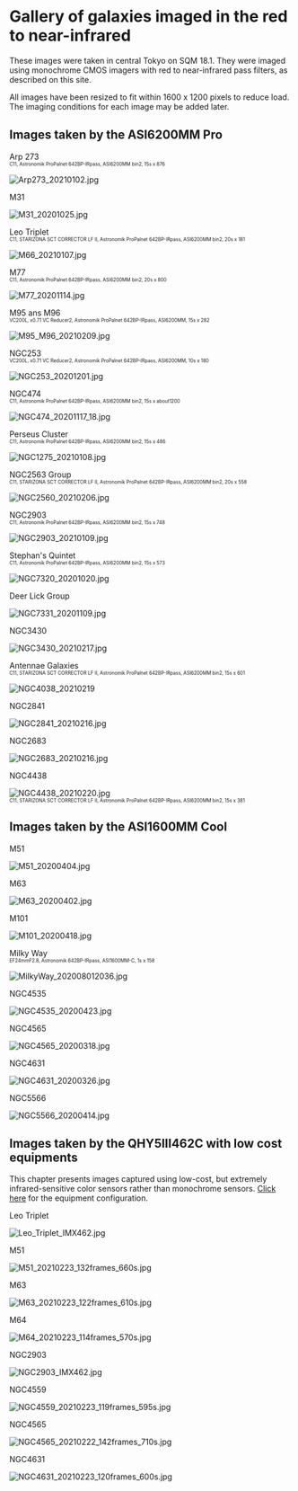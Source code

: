 # Gallery of galaxies imaged in the red to near-infrared

These images were taken in central Tokyo on SQM 18.1. They were imaged using monochrome CMOS imagers with red to near-infrared pass filters, as described on this site.

All images have been resized to fit within 1600 x 1200 pixels to reduce load. The imaging conditions for each image may be added later.

## Images taken by the ASI6200MM Pro
Arp 273
<span style="font-size: 60%;"><br>C11, Astronomik ProPalnet 642BP-IRpass, ASI6200MM bin2, 15s x 876</span>

![Arp273_20210102.jpg](pictures/asi6200mm/Arp273_20210102.jpg)

M31

![M31_20201025.jpg](pictures/asi6200mm/M31_20201025.jpg)

Leo Triplet
<span style="font-size: 60%;"><br>C11, STARIZONA SCT CORRECTOR LF II, Astronomik ProPalnet 642BP-IRpass, ASI6200MM bin2, 20s x 181</span>

![M66_20210107.jpg](pictures/asi6200mm/M66_20210107.jpg)

M77
<span style="font-size: 60%;"><br>C11, Astronomik ProPalnet 642BP-IRpass, ASI6200MM bin2, 20s x 800</span>

![M77_20201114.jpg](pictures/asi6200mm/M77_20201114.jpg)

M95 ans M96
<span style="font-size: 60%;"><br>VC200L, x0.71 VC Reducer2, Astronomik ProPalnet 642BP-IRpass, ASI6200MM, 15s x 282</span>

![M95_M96_20210209.jpg](pictures/asi6200mm/M95_M96_20210209.jpg)

NGC253
<span style="font-size: 60%;"><br>VC200L, x0.71 VC Reducer2, Astronomik ProPalnet 642BP-IRpass, ASI6200MM, 10s x 180</span>

![NGC253_20201201.jpg](pictures/asi6200mm/NGC253_20201201.jpg)

NGC474
<span style="font-size: 60%;"><br>C11, Astronomik ProPalnet 642BP-IRpass, ASI6200MM bin2, 15s x about1200</span>

![NGC474_20201117_18.jpg](pictures/asi6200mm/NGC474_20201117_18.jpg)

Perseus Cluster
<span style="font-size: 60%;"><br>C11, Astronomik ProPalnet 642BP-IRpass, ASI6200MM bin2, 15s x 486</span>

![NGC1275_20210108.jpg](pictures/asi6200mm/NGC1275_20210108.jpg)

NGC2563 Group
<span style="font-size: 60%;"><br>C11, STARIZONA SCT CORRECTOR LF II, Astronomik ProPalnet 642BP-IRpass, ASI6200MM bin2, 20s x 558</span>

![NGC2560_20210206.jpg](pictures/asi6200mm/NGC2560_20210206.jpg)

NGC2903
<span style="font-size: 60%;"><br>C11, Astronomik ProPalnet 642BP-IRpass, ASI6200MM bin2, 15s x 748</span>

![NGC2903_20210109.jpg](pictures/asi6200mm/NGC2903_20210109.jpg)

Stephan's Quintet
<span style="font-size: 60%;"><br>C11, Astronomik ProPalnet 642BP-IRpass, ASI6200MM bin2, 15s x 573</span>

![NGC7320_20201020.jpg](pictures/asi6200mm/NGC7320_20201020.jpg)

Deer Lick Group

![NGC7331_20201109.jpg](pictures/asi6200mm/NGC7331_20201109.jpg)

NGC3430

![NGC3430_20210217.jpg](pictures/asi6200mm/NGC3430_20210217.jpg)

Antennae Galaxies
<span style="font-size: 60%;"><br>C11, STARIZONA SCT CORRECTOR LF II, Astronomik ProPalnet 642BP-IRpass, ASI6200MM bin2, 15s x 601</span>

![NGC4038_20210219](pictures/asi6200mm/NGC4038_20210219.jpg)

NGC2841

![NGC2841_20210216.jpg](pictures/asi6200mm/NGC2841_20210216.jpg)

NGC2683

![NGC2683_20210216.jpg](pictures/asi6200mm/NGC2683_20210216.jpg)

NGC4438

![NGC4438_20210220.jpg](pictures/asi6200mm/NGC4438_20210220.jpg)
<span style="font-size: 60%;"><br>C11, STARIZONA SCT CORRECTOR LF II, Astronomik ProPalnet 642BP-IRpass, ASI6200MM bin2, 15s x 381</span>



## Images taken by the ASI1600MM Cool

M51

![M51_20200404.jpg](pictures/asi1600mm/M51_20200404.jpg)

M63

![M63_20200402.jpg](pictures/asi1600mm/M63_20200402.jpg)

M101

![M101_20200418.jpg](pictures/asi1600mm/M101_20200418.jpg)

Milky Way
<span style="font-size: 60%;"><br>EF24mmF2.8, Astronomik 642BP-IRpass, ASI1600MM-C, 1s x 158</span>

![MilkyWay_202008012036.jpg](pictures/asi1600mm/MilkyWay_202008012036.jpg)

<!--
Antennae Galaxies

![NGC4038_20200316.jpg](pictures/asi1600mm/NGC4038_20200316.jpg)
-->

NGC4535

![NGC4535_20200423.jpg](pictures/asi1600mm/NGC4535_20200423.jpg)

NGC4565

![NGC4565_20200318.jpg](pictures/asi1600mm/NGC4565_20200318.jpg)

NGC4631

![NGC4631_20200326.jpg](pictures/asi1600mm/NGC4631_20200326.jpg)

NGC5566

![NGC5566_20200414.jpg](pictures/asi1600mm/NGC5566_20200414.jpg)

## Images taken by the QHY5III462C with low cost equipments
This chapter presents images captured using low-cost, but extremely infrared-sensitive color sensors rather than monochrome sensors. [Click here](IMX462_QHT5III462C_NIRgalaxyImaging.md) for the equipment configuration.

Leo Triplet

![Leo_Triplet_IMX462.jpg](pictures/qhy5iii462c/Leo_Triplet_IMX462.jpg)

M51

![M51_20210223_132frames_660s.jpg](pictures/qhy5iii462c/M51_20210223_132frames_660s.jpg)

M63

![M63_20210223_122frames_610s.jpg](pictures/qhy5iii462c/M63_20210223_122frames_610s.jpg)

M64

![M64_20210223_114frames_570s.jpg](pictures/qhy5iii462c/M64_20210223_114frames_570s.jpg)

NGC2903

![NGC2903_IMX462.jpg](pictures/qhy5iii462c/NGC2903_IMX462.jpg)

NGC4559

![NGC4559_20210223_119frames_595s.jpg](pictures/qhy5iii462c/NGC4559_20210223_119frames_595s.jpg)

NGC4565

![NGC4565_20210222_142frames_710s.jpg](pictures/qhy5iii462c/NGC4565_20210222_142frames_710s.jpg)

NGC4631

![NGC4631_20210223_120frames_600s.jpg](pictures/qhy5iii462c/NGC4631_20210223_120frames_600s.jpg)

